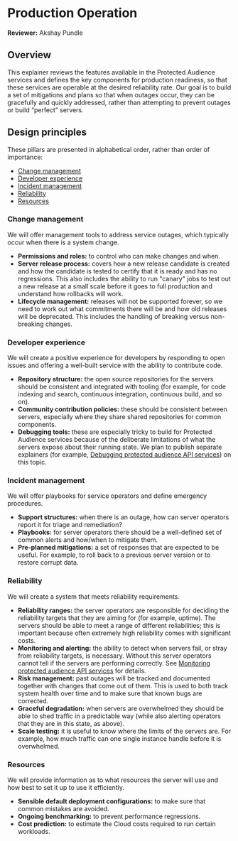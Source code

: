 # Production Operation

**Reviewer:** Akshay Pundle

## Overview

This explainer reviews the features available in the Protected Audience services and defines the key components for production readiness, so that these services are operable at the desired 
reliability rate. Our goal is to build a set of mitigations and plans so that when outages occur, they can be gracefully and quickly addressed, rather than attempting to prevent outages or build “perfect” servers.

## Design principles

These pillars are presented in alphabetical order, rather than order of importance:

* [Change management](#change_management)
* [Developer experience](#developer-experience)
* [Incident management](#incident-management)
* [Reliability](#reliability)
* [Resources](#resources)

### Change management
 
We will offer management tools to address service outages, which typically occur when there is a system change.

*   **Permissions and roles:** to control who can make changes and when.
*   **Server release process:** covers how a new release candidate is created and how the candidate is tested to certify that it is ready and has no regressions. This also includes the ability to run "canary" jobs to test out a new release at a small scale before it goes to full production and understand how rollbacks will work.
*   **Lifecycle management:** releases will not be supported forever, so we need to work out what commitments there will be and how old releases will be deprecated. This includes the handling of breaking versus non-breaking changes.

### Developer experience

We will create a positive experience for developers by responding to open issues and offering a well-built service with the ability to contribute code.

*   **Repository structure:** the open source repositories for the servers should be consistent and integrated with tooling (for example, for code indexing and search, continuous integration, continuous build, and so on).
*   **Community contribution policies:** these should be consistent between servers, especially where they share shared repositories for common components.
*   **Debugging tools:** these are especially tricky to build for Protected Audience services because of the deliberate limitations of what the servers expose about their running state. We plan to publish separate explainers (for example, [Debugging protected audience API services][1]) on this topic.

### Incident management

We will offer playbooks for service operators and define emergency procedures.

*   **Support structures:** when there is an outage, how can server operators report it for triage and remediation?
*   **Playbooks:** for server operators there should be a well-defined set of common alerts and how/when to mitigate them.
*   **Pre-planned mitigations:** a set of responses that are expected to be useful. For example, to roll back to a previous server version or to restore corrupt data.

### Reliability

We will create a system that meets reliability requirements.

*   **Reliability ranges:** the server operators are responsible for deciding the reliability targets that they are aiming for (for example, uptime). The servers should be able to meet a range of different reliabilities; this is important because often extremely high reliability comes with significant costs.
*   **Monitoring and alerting:** the ability to detect when servers fail, or stray from reliability targets, is necessary. Without this server operators cannot tell if the servers are performing correctly. See [Monitoring protected audience API services][2] for details.
*   **Risk management:** past outages will be tracked and documented together with changes that come out of them. This is used to both track system health over time and to make sure that known bugs are corrected.
*   **Graceful degradation:** when servers are overwhelmed they should be able to shed traffic in a predictable way (while also alerting operators that they are in this state, as above).
*   **Scale testing:** it is useful to know where the limits of the servers are. For example, how much traffic can one single instance handle before it is overwhelmed.

### Resources

We will provide information as to what resources the server will use and how best to set it up to use it efficiently.

*   **Sensible default deployment configurations:** to make sure that common mistakes are avoided.
*   **Ongoing benchmarking:** to prevent performance regressions.
*   **Cost prediction:** to estimate the Cloud costs required to run certain workloads.


[1]: https://github.com/privacysandbox/fledge-docs/blob/main/debugging_protected_audience_api_services.md
[2]: https://github.com/privacysandbox/fledge-docs/blob/main/monitoring_protected_audience_api_services.md
